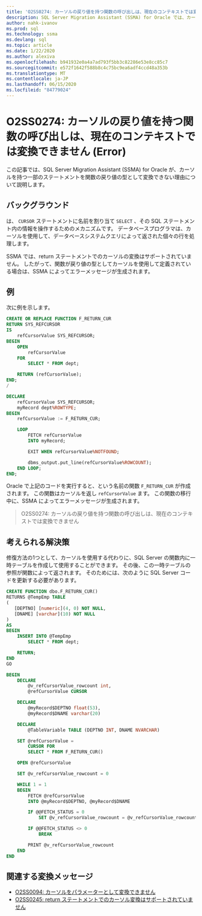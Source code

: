 ```yaml
---
title: 'O2SS0274: カーソルの戻り値を持つ関数の呼び出しは、現在のコンテキストでは変換できません (Error)'
description: SQL Server Migration Assistant (SSMA) for Oracle では、カーソルを持つ一部のステートメントを関数の戻り値の型として変換できない理由について説明します。
author: nahk-ivanov
ms.prod: sql
ms.technology: ssma
ms.devlang: sql
ms.topic: article
ms.date: 1/22/2020
ms.author: alexiva
ms.openlocfilehash: b941932e0a4a7ad793f5bb3c82286e53e8cc85c7
ms.sourcegitcommit: e572f1642f588b8c4c75bc9ea6adf4ccd48a353b
ms.translationtype: MT
ms.contentlocale: ja-JP
ms.lasthandoff: 06/15/2020
ms.locfileid: "84779024"
---
```

# <a name="o2ss0274-call-to-function-with-cursor-return-value-cannot-be-converted-in-current-context-error"></a>O2SS0274: カーソルの戻り値を持つ関数の呼び出しは、現在のコンテキストでは変換できません (Error)

この記事では、SQL Server Migration Assistant (SSMA) for Oracle が、カーソルを持つ一部のステートメントを関数の戻り値の型として変換できない理由について説明します。

## <a name="background"></a>バックグラウンド

は、 `CURSOR` ステートメントに名前を割り当て `SELECT` 、その SQL ステートメント内の情報を操作するためのメカニズムです。 データベースプログラマは、カーソルを使用して、データベースシステムクエリによって返された個々の行を処理します。

SSMA では、return ステートメントでのカーソルの変換はサポートされていません。 したがって、関数が戻り値の型としてカーソルを使用して定義されている場合は、SSMA によってエラーメッセージが生成されます。

## <a name="example"></a>例

次に例を示します。

```sql
CREATE OR REPLACE FUNCTION F_RETURN_CUR
RETURN SYS_REFCURSOR
IS
    refCursorValue SYS_REFCURSOR;
BEGIN
    OPEN
        refCursorValue
    FOR
        SELECT * FROM dept;

    RETURN (refCursorValue);
END;
/

DECLARE
    refCursorValue SYS_REFCURSOR;
    myRecord dept%ROWTYPE;
BEGIN
    refCursorValue := F_RETURN_CUR;

    LOOP
        FETCH refCursorValue
        INTO myRecord;

        EXIT WHEN refCursorValue%NOTFOUND;

        dbms_output.put_line(refCursorValue%ROWCOUNT);
    END LOOP;
END;
```

Oracle で上記のコードを実行すると、という名前の関数 `F_RETURN_CUR` が作成されます。 この関数はカーソルを返し `refCursorValue` ます。 この関数の移行中に、SSMA によってエラーメッセージが生成されます。

> O2SS0274: カーソルの戻り値を持つ関数の呼び出しは、現在のコンテキストでは変換できません

## <a name="possible-remedies"></a>考えられる解決策

修復方法の1つとして、カーソルを使用する代わりに、SQL Server の関数内に一時テーブルを作成して使用することができます。 その後、この一時テーブルの参照が関数によって返されます。 そのためには、次のように SQL Server コードを更新する必要があります。

```sql
CREATE FUNCTION dbo.F_RETURN_CUR()
RETURNS @TempEmp TABLE
(
   [DEPTNO] [numeric](4, 0) NOT NULL,
   [DNAME] [varchar](10) NOT NULL
)
AS
BEGIN
    INSERT INTO @TempEmp
        SELECT * FROM dept;

    RETURN;
END
GO

BEGIN
    DECLARE
        @v_refCursorValue_rowcount int,
        @refCursorValue CURSOR

    DECLARE
        @myRecord$DEPTNO float(53),
        @myRecord$DNAME varchar(20)

    DECLARE
        @TableVariable TABLE (DEPTNO INT, DNAME NVARCHAR)

    SET @refCursorValue =
        CURSOR FOR
        SELECT * FROM F_RETURN_CUR()

    OPEN @refCursorValue

    SET @v_refCursorValue_rowcount = 0

    WHILE 1 = 1
    BEGIN
        FETCH @refCursorValue
        INTO @myRecord$DEPTNO, @myRecord$DNAME

        IF @@FETCH_STATUS = 0
            SET @v_refCursorValue_rowcount = @v_refCursorValue_rowcount + 1

        IF @@FETCH_STATUS <> 0
            BREAK

        PRINT @v_refCursorValue_rowcount
    END
END
```

## <a name="related-conversion-messages"></a>関連する変換メッセージ

* [O2SS0094: カーソルをパラメーターとして変換できません](o2ss0094.md)
* [O2SS0245: return ステートメントでのカーソル変換はサポートされていません](o2ss0245.md)
